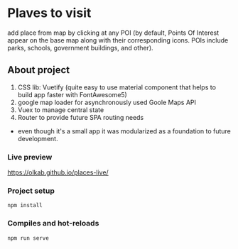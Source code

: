 # Plaves to visit
add place from map by clicking at any POI (by default, Points Of Interest appear on the base map along with their corresponding icons. POIs include parks, schools, government buildings, and other).

## About project
1. CSS lib: Vuetify (quite easy to use material component that helps to build app faster with FontAwesome5)
2. google map loader for asynchronously used Goole Maps API
3. Vuex to manage central state
4. Router to provide future SPA routing needs

* even though it's a small app it was modularized as a foundation to future development.

### Live preview
https://olkab.github.io/places-live/

### Project setup
```
npm install
```

### Compiles and hot-reloads
```
npm run serve
```
